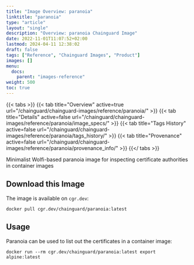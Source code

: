 ```yaml
---
title: "Image Overview: paranoia"
linktitle: "paranoia"
type: "article"
layout: "single"
description: "Overview: paranoia Chainguard Image"
date: 2022-11-01T11:07:52+02:00
lastmod: 2024-04-11 12:38:02
draft: false
tags: ["Reference", "Chainguard Images", "Product"]
images: []
menu: 
  docs: 
    parent: "images-reference"
weight: 500
toc: true
---
```


{{< tabs >}}
{{< tab title="Overview" active=true url="/chainguard/chainguard-images/reference/paranoia/" >}}
{{< tab title="Details" active=false url="/chainguard/chainguard-images/reference/paranoia/image_specs/" >}}
{{< tab title="Tags History" active=false url="/chainguard/chainguard-images/reference/paranoia/tags_history/" >}}
{{< tab title="Provenance" active=false url="/chainguard/chainguard-images/reference/paranoia/provenance_info/" >}}
{{</ tabs >}}



<!--overview:start-->
Minimalist Wolfi-based paranoia image for inspecting certificate authorities in container images
<!--overview:end-->

## Download this Image

The image is available on `cgr.dev`:

```
docker pull cgr.dev/chainguard/paranoia:latest
```


<!--body:start-->
## Usage

Paranoia can be used to list out the certificates in a container image:

```
docker run --rm cgr.dev/chainguard/paranoia:latest export alpine:latest
```
<!--body:end-->


